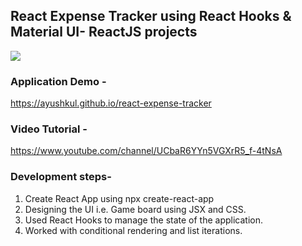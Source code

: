 ## React Expense Tracker using React Hooks & Material UI- ReactJS projects

![](demo.gif)

### Application Demo -

https://ayushkul.github.io/react-expense-tracker

### Video Tutorial -

https://www.youtube.com/channel/UCbaR6YYn5VGXrR5_f-4tNsA

### Development steps-
1. Create React App using npx create-react-app
2. Designing the UI i.e. Game board using JSX and CSS.
3. Used React Hooks to manage the state of the application.
4. Worked with conditional rendering and list iterations.



